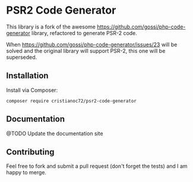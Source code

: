 # PSR2 Code Generator


This library is a fork of the awesome https://github.com/gossi/php-code-generator library, refactored to generate PSR-2 code.

When https://github.com/gossi/php-code-generator/issues/23 will be solved and the original library will support PSR-2, this one will be superseded. 

## Installation

Install via Composer:

```
composer require cristianoc72/psr2-code-generator
```

## Documentation

@TODO Update the documentation site

## Contributing

Feel free to fork and submit a pull request (don't forget the tests) and I am happy to merge.
